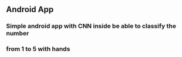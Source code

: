 ## Android App

### Simple android app with CNN inside be able to classify the number 
### from 1 to 5 with hands
